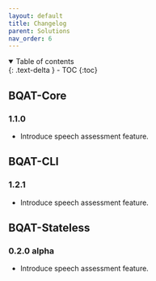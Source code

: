 ```yaml
---
layout: default
title: Changelog
parent: Solutions
nav_order: 6
---
```


<details open markdown="block">
  <summary>
    Table of contents
  </summary>
  {: .text-delta }
- TOC
{:toc}
</details>

## BQAT-Core

### 1.1.0

+ Introduce speech assessment feature.

## BQAT-CLI

### 1.2.1

+ Introduce speech assessment feature.

## BQAT-Stateless

### 0.2.0 alpha

+ Introduce speech assessment feature.
